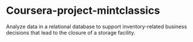 # Coursera-project-mintclassics
Analyze data in a relational database to support inventory-related business decisions that lead to the closure of a storage facility.
